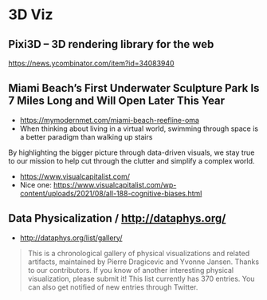 # 3D Viz

## Pixi3D – 3D rendering library for the web

https://news.ycombinator.com/item?id=34083940


## Miami Beach’s First Underwater Sculpture Park Is 7 Miles Long and Will Open Later This Year

* https://mymodernmet.com/miami-beach-reefline-oma
* When thinking about living in a virtual world, swimming through space is a better paradigm than walking up stairs

By highlighting the bigger picture through data-driven visuals, we stay true to our mission to help cut through the clutter and simplify a complex world.

* https://www.visualcapitalist.com/
* Nice one: https://www.visualcapitalist.com/wp-content/uploads/2021/08/all-188-cognitive-biases.html


## Data Physicalization / http://dataphys.org/

* http://dataphys.org/list/gallery/
> This is a chronological gallery of physical visualizations and related artifacts, maintained by Pierre Dragicevic and Yvonne Jansen. Thanks to our contributors. If you know of another interesting physical visualization, please submit it!
This list currently has 370 entries. You can also get notified of new entries through Twitter.
